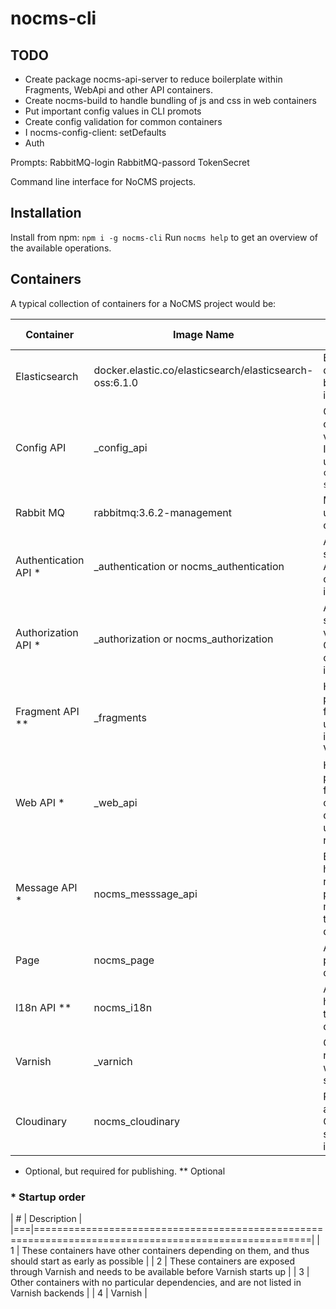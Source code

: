 
# nocms-cli

## TODO

* Create package nocms-api-server to reduce boilerplate within Fragments, WebApi and other API containers.
* Create nocms-build to handle bundling of js and css in web containers
* Put important config values in CLI promots
* Create config validation for common containers
* I nocms-config-client: setDefaults
* Auth

Prompts:
RabbitMQ-login
RabbitMQ-passord
TokenSecret

Command line interface for NoCMS projects.

## Installation

Install from npm: `npm i -g nocms-cli`
Run `nocms help` to get an overview of the available operations.

## Containers

A typical collection of containers for a NoCMS project would be:

| Container            | Image Name             | Description           | Type | Startup order * |
|---|---|---|---|---|
| Elasticsearch        | docker.elastic.co/elasticsearch/elasticsearch-oss:6.1.0 | Elasticsearch database used by page and i18n. | External | 1 |
| Config API           | <namespace>_config_api | Central store for configuration values. Implemented using `nocms-config-api-server` package. | Project | 1 |
| Rabbit MQ            | rabbitmq:3.6.2-management | Message queue used for write operations | External | 1 |
| Authentication API * | <namespace>_authentication or nocms_authentication | Authentication service using Auth0 or custom implementations | NoCMS or Project | 3 |
| Authorization API *  | <namespace>_authorization or nocms_authorization | Authorization service using values from Config API or custom implementation | NoCMS or Project | 3 |
| Fragment API **      | <namespace>_fragments  | HTTP server providing HTML fragments for use with ESI includes though Varnish | Project | 2 |
| Web API *            | <namespace>_web_api    | HTTP server providing API for reading operation on data that are user specific, real-time, etc. | Project | 2 |
| Message API *        | nocms_messsage_api     | Endpoint to handle POST requests for publishing messages on the message queue. | NoCMS | 2 |
| Page                 | nocms_page             | API for providing page data | NoCMS | 3 |
| I18n API **          | nocms_i18n             | Application for handling translations and data API | NoCMS | 2 |
| Varnish              | <namespace>_varnich    | Cache and reverse proxy with ESI support. | External | 4 |
| Cloudinary           | nocms_cloudinary       | Proxy for accessing the Cloudinary service used for images | NoCMS | 3 |

 * Optional, but required for publishing.
** Optional


### * Startup order

| # | Description                                                                                          |
|===|======================================================================================================|
| 1 | These containers have other containers depending on them, and thus should start as early as possible |
| 2 | These containers are exposed through Varnish and needs to be available before Varnish starts up      |
| 3 | Other containers with no particular dependencies, and are not listed in Varnish backends             |
| 4 | Varnish                                                                                              |
